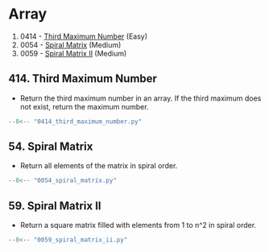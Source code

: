 # Array

1. 0414 - [Third Maximum Number](https://leetcode.com/problems/third-maximum-number/) (Easy)
2. 0054 - [Spiral Matrix](https://leetcode.com/problems/spiral-matrix/) (Medium)
3. 0059 - [Spiral Matrix II](https://leetcode.com/problems/spiral-matrix-ii/) (Medium)

## 414. Third Maximum Number

- Return the third maximum number in an array. If the third maximum does not exist, return the maximum number.

```python
--8<-- "0414_third_maximum_number.py"
```

## 54. Spiral Matrix

- Return all elements of the matrix in spiral order.

```python
--8<-- "0054_spiral_matrix.py"
```

## 59. Spiral Matrix II

- Return a square matrix filled with elements from 1 to n^2 in spiral order.

```python
--8<-- "0059_spiral_matrix_ii.py"
```
